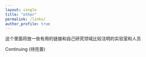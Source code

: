 ```yaml
---
layout: single
title: "other"
permalink: /links/
author_profile: true
---
```


这个里面将放一些有用的链接和自己研究领域比较注明的实验室和人员


Continuing (待完善)

